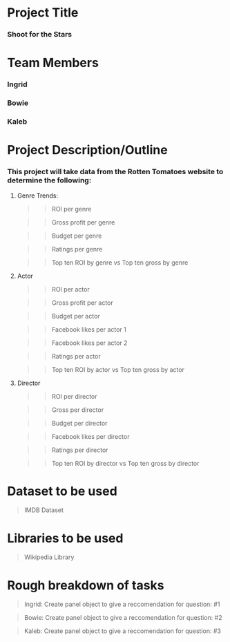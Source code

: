 # Project Title
### Shoot for the Stars 

# Team Members
### Ingrid 
### Bowie 
### Kaleb 

# Project Description/Outline
### This project will take data from the Rotten Tomatoes website to determine the following:
1. Genre Trends:
    >> ROI per genre 

    >> Gross profit per genre 

    >> Budget per genre 

    >> Ratings per genre 

    >> Top ten ROI by genre vs Top ten gross by genre 

2. Actor
    >> ROI per actor 

    >> Gross profit per actor

    >> Budget per actor 

    >> Facebook likes per actor 1

    >> Facebook likes per actor 2

    >> Ratings per actor

    >> Top ten ROI by actor vs Top ten gross by actor 

3. Director
    >> ROI per director 

    >> Gross per director 

    >> Budget per director

    >> Facebook likes per director 

    >> Ratings per director

    >> Top ten ROI by director vs Top ten gross by director 

# Dataset to be used 
> IMDB Dataset  

# Libraries to be used 
> Wikipedia Library 

# Rough breakdown of tasks
>Ingrid: Create panel object to give a reccomendation for question: #1 

>Bowie: Create panel object to give a reccomendation for question: #2

>Kaleb: Create panel object to give a reccomendation for question: #3